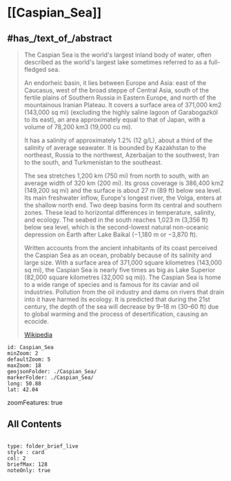 # [[Caspian_Sea]] 

## #has_/text_of_/abstract 

> The Caspian Sea is the world's largest inland body of water, 
> often described as the world's largest lake 
> sometimes referred to as a full-fledged sea. 
> 
> An endorheic basin, it lies between Europe and Asia: east of the Caucasus, west of the broad steppe of Central Asia, south of the fertile plains of Southern Russia in Eastern Europe, and north of the mountainous Iranian Plateau. It covers a surface area of 371,000 km2 (143,000 sq mi) (excluding the highly saline lagoon of Garabogazköl to its east), an area approximately equal to that of Japan, with a volume of 78,200 km3 (19,000 cu mi). 
> 
> It has a salinity of approximately 1.2% (12 g/L), about a third of the salinity of average seawater. It is bounded by Kazakhstan to the northeast, Russia to the northwest, Azerbaijan to the southwest, Iran to the south, and Turkmenistan to the southeast.
>
> The sea stretches 1,200 km (750 mi) from north to south, with an average width of 320 km (200 mi). Its gross coverage is 386,400 km2 (149,200 sq mi) and the surface is about 27 m (89 ft) below sea level. Its main freshwater inflow, Europe's longest river, the Volga, enters at the shallow north end. Two deep basins form its central and southern zones. These lead to horizontal differences in temperature, salinity, and ecology. The seabed in the south reaches 1,023 m (3,356 ft) below sea level, which is the second-lowest natural non-oceanic depression on Earth after Lake Baikal (−1,180 m or −3,870 ft). 
>
> Written accounts from the ancient inhabitants of its coast perceived the Caspian Sea as an ocean, probably because of its salinity and large size. With a surface area of 371,000 square kilometres (143,000 sq mi), the Caspian Sea is nearly five times as big as Lake Superior (82,000 square kilometres (32,000 sq mi)). The Caspian Sea is home to a wide range of species and is famous for its caviar and oil industries. Pollution from the oil industry and dams on rivers that drain into it have harmed its ecology. 
> It is predicted that during the 21st century, the depth of the sea will decrease by 9–18 m (30–60 ft) due to global warming and the process of desertification, causing an ecocide.
>
> [Wikipedia](https://en.wikipedia.org/wiki/Caspian%20Sea)
> 

```leaflet
id: Caspian_Sea
minZoom: 2 
defaultZoom: 5
maxZoom: 18
geojsonFolder: ./Caspian_Sea/
markerFolder: ./Caspian_Sea/
long: 50.88
lat: 42.04
```

zoomFeatures: true


## All Contents

```folderv
```

```ccard
type: folder_brief_live
style : card
col: 2
briefMax: 128
noteOnly: true
```

